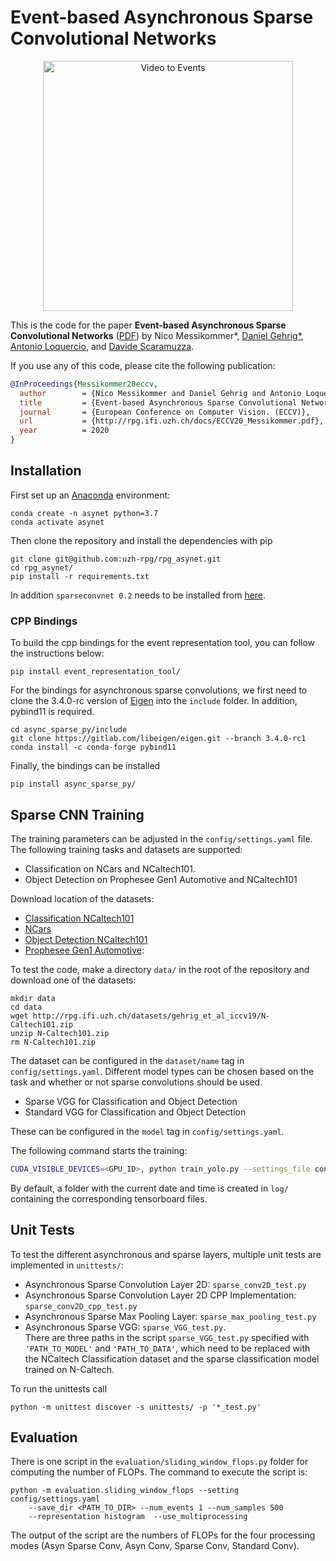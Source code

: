 # Event-based Asynchronous Sparse Convolutional Networks
<p align="center">
  <a href="https://youtu.be/VD7Beh_-7eU">
    <img src="resources/thumbnail.png" alt="Video to Events" width="400"/>
  </a>
</p>

This is the code for the paper **Event-based Asynchronous Sparse Convolutional Networks** 
([PDF](http://rpg.ifi.uzh.ch/docs/ECCV20_Messikommer.pdf)) by Nico Messikommer*, [Daniel Gehrig*](https://danielgehrig18.github.io), 
[Antonio Loquercio](https://antonilo.github.io/), and [Davide Scaramuzza](http://rpg.ifi.uzh.ch/people_scaramuzza.html).

If you use any of this code, please cite the following publication:

```bibtex
@InProceedings{Messikommer20eccv,
  author        = {Nico Messikommer and Daniel Gehrig and Antonio Loquercio and Davide Scaramuzza},
  title         = {Event-based Asynchronous Sparse Convolutional Networks},
  journal       = {European Conference on Computer Vision. (ECCV)},
  url           = {http://rpg.ifi.uzh.ch/docs/ECCV20_Messikommer.pdf},
  year          = 2020
}
```

## Installation
First set up an [Anaconda](https://www.anaconda.com/) environment:

    conda create -n asynet python=3.7  
    conda activate asynet

Then clone the repository and install the dependencies with pip

    git clone git@github.com:uzh-rpg/rpg_asynet.git
    cd rpg_asynet/
    pip install -r requirements.txt

In addition `sparseconvnet 0.2` needs to be installed from [here](https://github.com/facebookresearch/SparseConvNet).

### CPP Bindings
To build the cpp bindings for the event representation tool, you can follow the instructions below:

    pip install event_representation_tool/

For the bindings for asynchronous sparse convolutions, we first need to clone the 3.4.0-rc version of [Eigen](http://eigen.tuxfamily.org/index.php?title=Main_Page) into the `include` folder. In addition, pybind11 is required.

    cd async_sparse_py/include
    git clone https://gitlab.com/libeigen/eigen.git --branch 3.4.0-rc1
    conda install -c conda-forge pybind11
  
Finally, the bindings can be installed

    pip install async_sparse_py/

## Sparse CNN Training
The training parameters can be adjusted in the `config/settings.yaml` file. 
The following training tasks and datasets are supported:
* Classification on NCars and NCaltech101.  
* Object Detection on Prophesee Gen1 Automotive and NCaltech101

Download location of the datasets:
* [Classification NCaltech101](http://rpg.ifi.uzh.ch/datasets/gehrig_et_al_iccv19/N-Caltech101.zip) 
* [NCars](http://www.prophesee.ai/dataset-n-cars/)
* [Object Detection NCaltech101](https://www.garrickorchard.com/datasets/n-caltech101)
* [Prophesee Gen1 Automotive](https://www.prophesee.ai/2020/01/24/prophesee-gen1-automotive-detection-dataset/):

To test the code, make a directory `data/` in the root of the repository and download one of the datasets:

    mkdir data
    cd data
    wget http://rpg.ifi.uzh.ch/datasets/gehrig_et_al_iccv19/N-Caltech101.zip
    unzip N-Caltech101.zip
    rm N-Caltech101.zip

The dataset can be configured in the `dataset/name` tag in `config/settings.yaml`. Different model types can be chosen based on the task and whether or not sparse convolutions should be used. 

* Sparse VGG for Classification and Object Detection
* Standard VGG for Classification and Object Detection

These can be configured in the `model` tag in `config/settings.yaml`.

The following command starts the training: 

```bash
CUDA_VISIBLE_DEVICES=<GPU_ID>, python train_yolo.py --settings_file config/settings_default.yaml
```

By default, a folder with the current date and time is created in `log/` containing the corresponding tensorboard files.


## Unit Tests
To test the different asynchronous and sparse layers, multiple unit tests are implemented in `unittests/`:
* Asynchronous Sparse Convolution Layer 2D: `sparse_conv2D_test.py`
* Asynchronous Sparse Convolution Layer 2D CPP Implementation: `sparse_conv2D_cpp_test.py`
* Asynchronous Sparse Max Pooling Layer: `sparse_max_pooling_test.py`
* Asynchronous Sparse VGG: `sparse_VGG_test.py`. <br/>
  There are three paths in the script `sparse_VGG_test.py` specified with `'PATH_TO_MODEL'` and `'PATH_TO_DATA'`, 
  which need to be replaced with the NCaltech Classification dataset and the sparse classification model trained on N-Caltech.

To run the unittests call

    python -m unittest discover -s unittests/ -p '*_test.py'

## Evaluation
There is one script in the `evaluation/sliding_window_flops.py` folder for computing the number of FLOPs.
The command to execute the script is:

    python -m evaluation.sliding_window_flops --setting config/settings.yaml
        --save_dir <PATH_TO_DIR> --num_events 1 --num_samples 500
        --representation histogram  --use_multiprocessing

The output of the script are the numbers of FLOPs for the four processing modes (Asyn Sparse Conv, Asyn Conv, Sparse Conv, Standard Conv).
